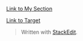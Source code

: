 
[Link to My Section](Target.md#my-section)

[Link to Target](Target.md)

> Written with [StackEdit](https://stackedit.io/).
<!--stackedit_data:
eyJoaXN0b3J5IjpbLTExMzk1OTE4MTEsLTE5MDI1MTQ1MjhdfQ
==
-->